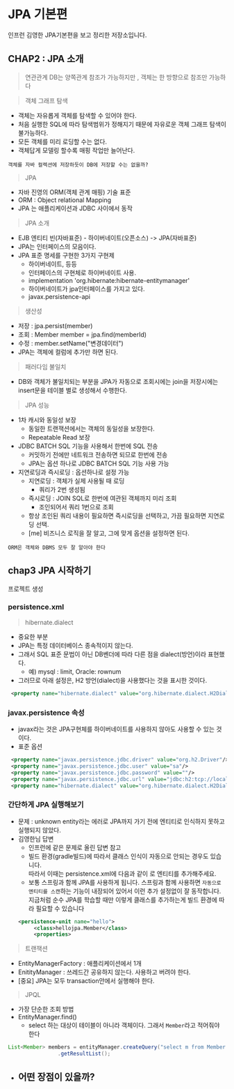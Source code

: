 # JPA 기본편

인프런 김영한 JPA기본편을 보고 정리한 저장소입니다.


## CHAP2 : JPA 소개 

> 연관관계
DB는 양쪽관계 참조가 가능하지만 , 객체는 한 방향으로 참조만 가능하다

> 객체 그래프 탐색
- 객체는 자유롭게 객체를 탐색할 수 있어야 한다.
- 처음 실행한 SQL에 따라 탐색범위가 정해지기 때문에 자유로운 객체 그래프 탐색이 불가능하다.
- 모든 객체를 미리 로딩할 수는 없다.
- 객체답게 모델링 할수록 매핑 작업만 늘어난다.

`객체를 자바 컬렉션에 저장하듯이 DB에 저장할 수는 없을까?`

> JPA
- 자바 진영의 ORM(객체 관계 매핑) 기술 표준
- ORM : Object relational Mapping
- JPA 는 애플리케이션과 JDBC 사이에서 동작

> JPA 소개
- EJB 엔티티 빈(자바표준) - 하이버네이트(오픈소스) -> JPA(자바표준)
- JPA는 인터페이스의 모음이다. 
- JPA 표준 명세를 구현한 3가지 구현제
  - 하이버네이트, 등등
  - 인터페이스의 구현체로 하이버네이트 사용.
  - implementation 'org.hibernate:hibernate-entitymanager'
  - 하이버네이트가 jpa인터페이스를 가지고 있다.
  - javax.persistence-api

> 생산성
- 저장 : jpa.persist(member)
- 조회 : Member member = jpa.find(memberId) 
- 수정 : member.setName("변경데이터")
- JPA는 객체에 컬럼에 추가만 하면 된다.

> 패러다임 불일치
- DB와 객체가 불일치되는 부분을 JPA가 자동으로 조회시에는 join을 저장시에는 insert문을 테이블 별로 생성해서 수행한다. 

> JPA 성능
- 1차 캐시와 동일성 보장
  - 동일한 트랜잭션에서는 객체의 동일성을 보장한다.
  - Repeatable Read 보장
- JDBC BATCH SQL 기능을 사용해서 한번에 SQL 전송
  - 커밋하기 전에만 네트워크 전송하면 되므로 한번에 전송
  - JPA는 옵션 하나로  JDBC BATCH SQL 기능 사용 가능
- 지연로딩과 즉시로딩 : 옵션하나로 설정 가능 
  - 지연로딩 : 객체가 실제 사용될 때 로딩
    - 쿼리가 2번 생성됨 
  - 즉시로딩 : JOIN SQL로 한번에 여관된 객체까지 미리 조회
    - 조인되어서 쿼리 1번으로 조회 
  - 항상 조인된 쿼리 내용이 필요하면 즉시로딩을 선택하고, 가끔 필요하면 지연로딩 선택. 
  - [me] 비즈니스 로직을 잘 알고, 그에 맞게 옵션을 설정하면 된다.

`ORM은 객체와 DBMS 모두 잘 알아야 한다 `

## chap3 JPA 시작하기 

프로젝트 생성

### persistence.xml
> hibernate.dialect
- 중요한 부분 
- JPA는 특정 데이터베이스 종속적이지 않는다.
- 그래서 SQL 표준 문법이 아닌 DB벤더에 따라 다른 점을 dialect(방언)이라 표현했다.
  - 예) mysql : limit, Oracle: rownum
- 그러므로 아래 설정은, H2 방언(dialect)을 사용했다는 것을 표시한 것이다.
```xml
 <property name="hibernate.dialect" value="org.hibernate.dialect.H2Dialect"/>
```

### javax.persistence 속성
- javax라는 것은 JPA구현체를 하이버네이트를 사용하지 않아도 사용할 수 있는 것이다.
- 표준 옵션

```xml
 <property name="javax.persistence.jdbc.driver" value="org.h2.Driver"/>
 <property name="javax.persistence.jdbc.user" value="sa"/>
 <property name="javax.persistence.jdbc.password" value=""/>
 <property name="javax.persistence.jdbc.url" value="jdbc:h2:tcp://localhost/~/jpabasic"/>
 <property name="hibernate.dialect" value="org.hibernate.dialect.H2Dialect"/>
```

### 간단하게 JPA 실행해보기 

- 문제 : unknown entity라는 에러로 JPA까지 가기 전에 엔티티로 인식하지 못하고 실행되지 않았다.
- 김영한님 답변 
  - 인프런에 같은 문제로 올린 답변 참고
  - 빌드 환경(gradle빌드)에 따라서 클래스 인식이 자동으로 안되는 경우도 있습니다.    
  따라서 이때는 persistence.xml에 다음과 같이 <class></class>로 엔티티를 추가해주세요.
  - 보통 스프링과 함께 JPA를 사용하게 됩니다. 스프링과 함께 사용하면 `자동으로 엔티티를 스캔`하는 기능이 내장되어 있어서 이런 추가 설정없이 잘 동작합니다.
  지금처럼 순수 JPA를 학습할 때만 이렇게 클래스를 추가하는게 빌드 환경에 따라 필요할 수 있습니다
  ```xml
  <persistence-unit name="hello">
       <class>hellojpa.Member</class>
       <properties>
  ```

> 트랜잭션
- EntityManagerFactory : 애플리케이션에서 1개
- EnitityManager : 쓰레드간 공유하지 않는다. 사용하고 버려야 한다.
- [중요] JPA는 모두 transaction안에서 실행해야 한다.

> JPQL 
- 가장 단순한 조회 방법
- EntityManager.find()
  - select 하는 대상이 테이블이 아니라 객체이다. 그래서 `Member`라고 적어줘야 한다
```java
List<Member> members = entityManager.createQuery("select m from Member as m", Member.class)
				.getResultList();
```
- 어떤 장점이 있을까?
  - 